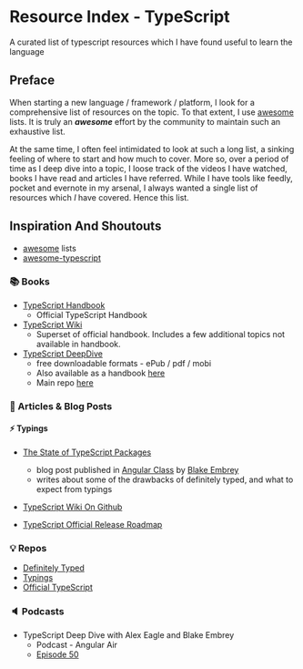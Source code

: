 # Resource Index - TypeScript

A curated list of typescript resources which I have found useful to learn the language

## Preface

When starting a new language / framework / platform, I look for a comprehensive list of resources on the topic. To that extent, I use [awesome](https://github.com/sindresorhus/awesome) lists. It is truly an **_awesome_** effort by the community to maintain such an exhaustive list. 

At the same time, I often feel intimidated to look at such a long list, a sinking feeling of where to start and how much to cover. More so, over a period of time as I deep dive into a topic, I loose track of the videos I have watched, books I have read and articles I have referred. While I have tools like feedly, pocket and evernote in my arsenal, I always wanted a single list of resources which _I_ have covered. Hence this list.

## Inspiration And Shoutouts

* [awesome](https://github.com/sindresorhus/awesome) lists
* [awesome-typescript](https://github.com/dzharii/awesome-typescript)
 
### :books: Books

* [TypeScript Handbook](http://www.typescriptlang.org/Handbook)
  * Official TypeScript Handbook
* [TypeScript Wiki](https://github.com/Microsoft/TypeScript/wiki) 
  * Superset of official handbook. Includes a few additional topics not available in handbook.
* [TypeScript DeepDive](https://www.gitbook.com/book/basarat/typescript/details)
  * free downloadable formats - ePub / pdf / mobi  
  * Also available as a handbook [here](https://basarat.gitbooks.io/typescript/content/index.html)  
  * Main repo [here](https://github.com/basarat/typescript-book/)

### :memo: Articles & Blog Posts

#### :zap: Typings

* [The State of TypeScript Packages](https://angularclass.com/the-state-of-typescript-packages/)
  * blog post published in [Angular Class](https://github.com/AngularClass) by [Blake Embrey](https://github.com/blakeembrey)
  * writes about some of the drawbacks of definitely typed, and what to expect from typings
* [TypeScript Wiki On Github](https://github.com/Microsoft/TypeScript/wiki)

* [TypeScript Official Release Roadmap](https://github.com/Microsoft/TypeScript/wiki/Roadmap)

### :bulb: Repos

* [Definitely Typed](https://github.com/DefinitelyTyped/DefinitelyTyped)
* [Typings](https://github.com/typings/typings)
* [Official TypeScript](https://github.com/Microsoft/TypeScript)

### :speaker: Podcasts

* TypeScript Deep Dive with Alex Eagle and Blake Embrey
  * Podcast - Angular Air
  * [Episode 50](https://youtu.be/5NuHRcvgu3g)
